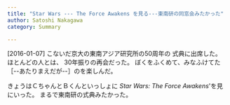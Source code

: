 ```yaml
---
title: "Star Wars --- The Force Awakens を見る---東南研の同窓会みたかった"
author: Satoshi Nakagawa
category: Summary

---
```


[2016-01-07]  こないだ京大の東南アジア研究所の50周年の
式典に出席した。
ほとんどの人とは、
30年振りの再会だった。
ぼくをふくめて、みなふけてた
［--あたりまえだが--］のを楽しんだ。

 きょうはＣちゃんとＢくんといっしょに
_Star Wars: The Force Awakens_'を見にいった。
まるで東南研の式典みたかった。

